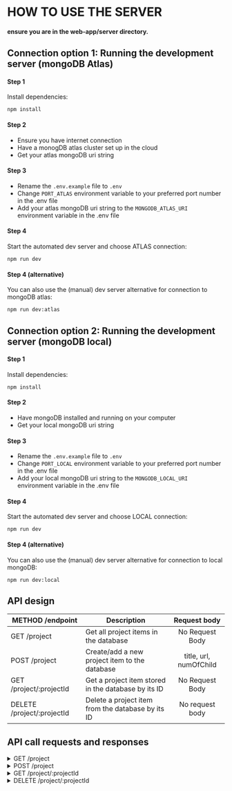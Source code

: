 # HOW TO USE THE SERVER
#### ensure you are in the web-app/server directory.
## Connection option 1: Running the development server (mongoDB Atlas)
#### Step 1 
Install dependencies:
````
npm install
````

#### Step 2
- Ensure you have internet connection
- Have a monogDB atlas cluster set up in the cloud
- Get your atlas mongoDB uri string

#### Step 3
- Rename the `.env.example` file to `.env`
- Change `PORT_ATLAS` environment variable to your preferred port number in the .env file
- Add your atlas mongoDB uri string to the `MONGODB_ATLAS_URI` environment variable in the .env file

#### Step 4
Start the automated dev server and choose ATLAS connection:
````
npm run dev
````

#### Step 4 (alternative)
You can also use the (manual) dev server alternative for connection to mongoDB atlas:
````
npm run dev:atlas
````


## Connection option 2: Running the development server (mongoDB local)
#### Step 1 
Install dependencies:
````
npm install
````

#### Step 2
- Have mongoDB installed and running on your computer
- Get your local mongoDB uri string

#### Step 3
- Rename the `.env.example` file to `.env`
- Change `PORT_LOCAL` environment variable to your preferred port number in the .env file
- Add your local mongoDB uri string to the `MONGODB_LOCAL_URI` environment variable in the .env file

#### Step 4
Start the automated dev server and choose LOCAL connection:
````
npm run dev
````

#### Step 4 (alternative)
You can also use the (manual) dev server alternative for connection to local mongoDB:
````
npm run dev:local
````

## API design

|METHOD /endpoint|Description|Request body|
|--|--|:--:|
|GET /project|Get all project items in the database| No Request Body |
|POST /project|Create/add a new project item to the database|title, url, numOfChild|
|GET /project/:projectId|Get a project item stored in the database by its ID|No Request Body|
|DELETE /project/:projectId|Delete a project item from the database by its ID|No request body|

## API call requests and responses

<details>
<summary>GET /project</summary>
<br/>
    <b>Request body shape</b>
    <br/><br/>
<pre>
No request body
</pre>
<br/>
     <b>Successful response shape</b>
    <br/><br/>
<pre>
{
    "count": number,
    "projects": [
        {
            "_id": "string",
            "title": "string",
            "url": "string",
            "numOfChild": string,
            "request": {
                "type": "GET",
                "url": "string"
            }
        },
        // etc.
    ]
}
</pre>
</details>



<details>
<summary>POST /project</summary>
<br/>
    <b>Request body shape</b>
    <br/><br/>
<pre>
{
    "title": "string",
    "url": "string", 
    "numOfChild": number
}
NOTE: all three params are required.
</pre>
<br/>
     <b>Successful response shape</b>
    <br/><br/>
<pre>
{
    "message": "string",
    "newProject": {
        "_id": "string",
        "title": "string",
        "url": "string",
        "numOfChild": number,
        "request": {
            "type": "POST",
            "url": "string"
        }
    }
}
</pre>
</details>



<details>
<summary>GET /project/:projectId</summary>
<br/>
    <b>Request body shape</b>
    <br/><br/>
<pre>
No request body
</pre>
<br/>
     <b>Successful response shape</b>
    <br/><br/>
<pre>
{
    "_id": "string",
    "title": "string",
    "url": "string",
    "numOfChild": number,
    "request": {
        "type": "GET",
        "url": "string"
    }
}
</pre>
</details>


<details>
<summary>DELETE /project/:projectId</summary>
<br/>
    <b>Request body shape</b>
    <br/><br/>
<pre>
No request body
</pre>
<br/>
     <b>Successful response shape</b>
    <br/><br/>
<pre>
{
    "message": "string",
    "request": {
        "type": "DELETE",
        "url": "string",
        "body": {
            "title": "string",
            "url": "string",
            "numOfChild": "number"
        }
    }
}
</pre>
</details>
